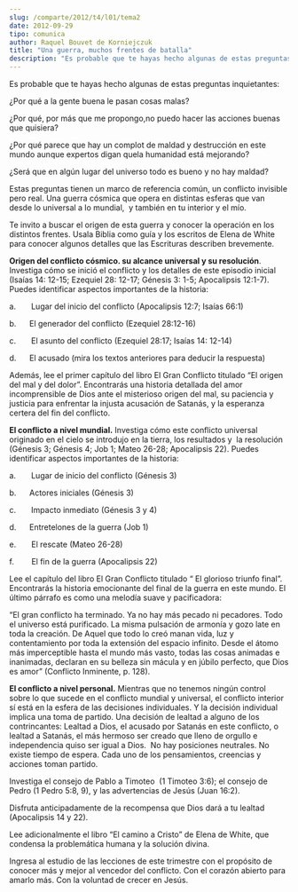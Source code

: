 ```yaml
---
slug: /comparte/2012/t4/l01/tema2
date: 2012-09-29
tipo: comunica
author: Raquel Bouvet de Korniejczuk
title: "Una guerra, muchos frentes de batalla"
description: "Es probable que te hayas hecho algunas de estas preguntas inquietantes: ¿Por  qué a la gente buena le pasan cosas malas? ¿Por qué, por más que me propongo,no  puedo hacer las acciones buenas que quisiera? ¿Por qué parece que hay un  complot de maldad y destrucción en este mund..."
---
```


Es probable que te hayas hecho algunas de estas preguntas inquietantes:

¿Por qué a la gente buena le pasan cosas malas?

¿Por qué, por más que me propongo,no puedo hacer las acciones buenas que quisiera?

¿Por qué parece que hay un complot de maldad y destrucción en este mundo aunque expertos digan quela humanidad está mejorando?

¿Será que en algún lugar del universo todo es bueno y no hay maldad?

Estas preguntas tienen un marco de referencia común, un conflicto invisible pero real. Una guerra cósmica que opera en distintas esferas que van desde lo universal a lo mundial,  y también en tu interior y el mío.

Te invito a buscar el origen de esta guerra y conocer la operación en los distintos frentes. Usala Biblia como guía y los escritos de Elena de White para conocer algunos detalles que las Escrituras describen brevemente.

**Origen del conflicto cósmico. su alcance universal y su resolución**. Investiga cómo se inició el conflicto y los detalles de este episodio inicial (Isaías 14: 12-15; Ezequiel 28: 12-17; Génesis 3: 1-5; Apocalipsis 12:1-7). Puedes identificar aspectos importantes de la historia:

a.       Lugar del inicio del conflicto (Apocalipsis 12:7; Isaías 66:1)

b.      El generador del conflicto (Ezequiel 28:12-16)

c.       El asunto del conflicto (Ezequiel 28:17; Isaías 14: 12-14)

d.      El acusado (mira los textos anteriores para deducir la respuesta)

Además, lee el primer capítulo del libro El Gran Conflicto titulado “El origen del mal y del dolor”. Encontrarás una historia detallada del amor incomprensible de Dios ante el misterioso origen del mal, su paciencia y justicia para enfrentar la injusta acusación de Satanás, y la esperanza certera del fin del conflicto.

**El conflicto a nivel mundial.** Investiga cómo este conflicto universal originado en el cielo se introdujo en la tierra, los resultados y  la resolución (Génesis 3; Génesis 4; Job 1; Mateo 26-28; Apocalipsis 22). Puedes identificar aspectos importantes de la historia:

a.       Lugar de inicio del conflicto (Génesis 3)

b.      Actores iniciales (Génesis 3)

c.       Impacto inmediato (Génesis 3 y 4)

d.      Entretelones de la guerra (Job 1)

e.       El rescate (Mateo 26-28)

f.        El fin de la guerra (Apocalipsis 22)

Lee el capítulo del libro El Gran Conflicto titulado “ El glorioso triunfo final”. Encontrarás la historia emocionante del final de la guerra en este mundo. El último párrafo es como una melodía suave y pacificadora:

“El gran conflicto ha terminado. Ya no hay más pecado ni pecadores. Todo el universo está purificado. La misma pulsación de armonía y gozo late en toda la creación. De Aquel que todo lo creó manan vida, luz y contentamiento por toda la extensión del espacio infinito. Desde el átomo más imperceptible hasta el mundo más vasto, todas las cosas animadas e inanimadas, declaran en su belleza sin mácula y en júbilo perfecto, que Dios es amor” (Conflicto Inminente, p. 128).

**El conflicto a nivel personal.** Mientras que no tenemos ningún control sobre lo que sucede en el conflicto mundial y universal, el conflicto interior sí está en la esfera de las decisiones individuales. Y la decisión individual implica una toma de partido. Una decisión de lealtad a alguno de los contrincantes: Lealtad a Dios, el acusado por Satanás en este conflicto, o lealtad a Satanás, el más hermoso ser creado que lleno de orgullo e independencia quiso ser igual a Dios.  No hay posiciones neutrales. No existe tiempo de espera. Cada uno de los pensamientos, creencias y acciones toman partido.

Investiga el consejo de Pablo a Timoteo  (1 Timoteo 3:6); el consejo de Pedro (1 Pedro 5:8, 9), y las advertencias de Jesús (Juan 16:2).

Disfruta anticipadamente de la recompensa que Dios dará a tu lealtad (Apocalipsis 14 y 22).

Lee adicionalmente el libro “El camino a Cristo” de Elena de White, que condensa la problemática humana y la solución divina.

Ingresa al estudio de las lecciones de este trimestre con el propósito de conocer más y mejor al vencedor del conflicto. Con el corazón abierto para amarlo más. Con la voluntad de crecer en Jesús.

